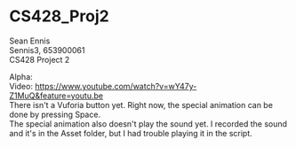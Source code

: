 # CS428_Proj2

Sean Ennis <br>
Sennis3, 653900061<br>
CS428 Project 2<br>

Alpha: <br>
Video: https://www.youtube.com/watch?v=wY47y-Z1MuQ&feature=youtu.be<br>
There isn't a Vuforia button yet. Right now, the special animation can be done by pressing Space.<br>
The special animation also doesn't play the sound yet. I recorded the sound and it's in the Asset folder, but I had trouble playing it in the script.
